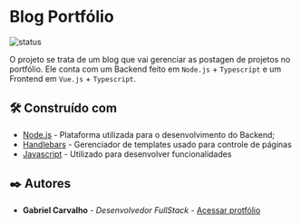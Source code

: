 # Blog Portfólio

![status](https://img.shields.io/badge/STATUS-EM%20DESENVOLVIMENTO-%23E8FF01&?style=flat-square&logo=typescript)

O projeto se trata de um blog que vai gerenciar as postagen de projetos no portfólio. Ele conta com um Backend feito em `Node.js` + `Typescript` e um Frontend em `Vue.js` + `Typescript`.

## 🛠️ Construído com

* [Node.js](https://nodejs.org/en/) - Plataforma utilizada para o desenvolvimento do Backend;
* [Handlebars](https://nodejs.org/en/) - Gerenciador de templates usado para controle de páginas
* [Javascript](https://developer.mozilla.org/pt-BR/docs/Web/JavaScript) - Utilizado para desenvolver funcionalidades

## ✒️ Autores

* **Gabriel Carvalho** - *Desenvolvedor FullStack* - [Acessar protfólio](https://gabrielcarvalho.tech)
